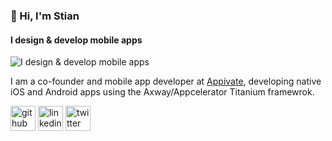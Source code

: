 ### 👋 Hi, I'm Stian
#### I design & develop mobile apps
![I design & develop mobile apps](https://gjerlow.com/appivate/github_banner.png)

I am a co-founder and mobile app developer at [Appivate](https://appivate.com), developing native iOS and Android apps using the Axway/Appcelerator Titanium framewrok.



[<img src='https://cdn.jsdelivr.net/npm/simple-icons@3.0.1/icons/github.svg' alt='github' height='40'>](https://github.com/gjerlow)  [<img src='https://cdn.jsdelivr.net/npm/simple-icons@3.0.1/icons/linkedin.svg' alt='linkedin' height='40'>](https://www.linkedin.com/in/stianggjerlow/)  [<img src='https://cdn.jsdelivr.net/npm/simple-icons@3.0.1/icons/twitter.svg' alt='twitter' height='40'>](https://twitter.com/stiangjerlow)  


